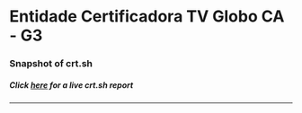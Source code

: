 # Entidade Certificadora TV Globo CA - G3
### Snapshot of crt.sh
##### Click [here](https://crt.sh/?q=C75038FA0BD4500F342EF0D44EC905807FF06BD37CF1CDD0BD877C63DB00AB09) for a live crt.sh report

---
